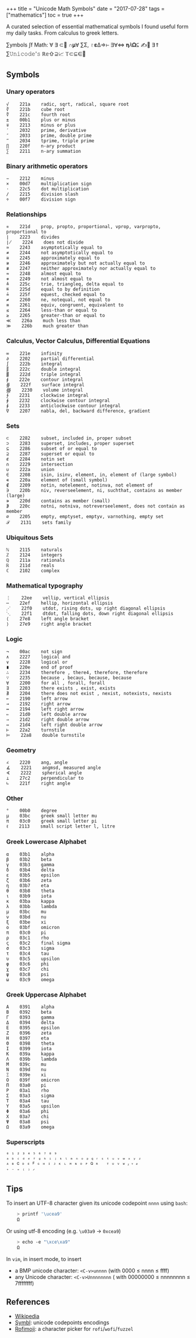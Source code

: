+++
title = "Unicode Math Symbols"
date = "2017-07-28"
tags = ["mathematics"]
toc = true
+++

A curated selection of essential mathematical symbols I found useful form my
daily tasks. From calculus to greek letters.

∑ymbols ∫f Μath: ∀ ∃ ⊂🧮 ∩𝛍∀ ∑Σ, ♇𝛆Δ⇒⊢ ∃∀⇔ 𝛈𝜆𝛀⊆ ✍️🔢 ∃⇑ ∑𝚄𝚗𝚒𝚌𝚘𝚍𝚎'𝚜 ℝ𝕖⇧⊇📈 𝕋⊂⊆∈🔢

## Symbols

### Unary operators

    √    221a    radic, sqrt, radical, square root
    ∛    221b    cube root
    ∜    221c    fourth root
    ±    00b1    plus or minus
    ∓    2213    minus or plus
    ′    2032    prime, derivative
    ″    2033    prime, double prime
    ‴    2034    tprime, triple prime
    ∏    220f    n-ary product
    ∑    2211    n-ary summation 

### Binary arithmetic operators

    −    2212    minus
    ×    00d7    multiplication sign
    ⋅    22c5    dot multiplication
    ∕    2215    division slash
    ÷    00f7    division sign 
    
### Relationships

    ∝    221d    prop, propto, proportional, vprop, varpropto, proportional to
    ∣    2223    divides
    ∤    2224    does not divide
    ≃    2243    asymptotically equal to
    ≄    2244    not asymptotically equal to
    ≅    2245    approximately equal to
    ≆    2246    approximately but not actually equal to
    ≇    2247    neither approximately nor actually equal to
    ≈    2248    almost equal to
    ≉    2249    not almost equal to
    ≜    225c    trie, triangleq, delta equal to
    ≝    225d    equal to by definition
    ≟    225f    equest, checked equal to
    ≠    2260    ne, notequal, not equal to
    ≡    2261    equiv, congruent, equivalent to
    ≤    2264    less-than or equal to
    ≥    2265    greater-than or equal to
    ≪    226a    much less than
    ≫    226b    much greater than

### Calculus, Vector Calculus, Differential Equations

    ∞    221e    infinity
    ∂    2202    partial differential
    ∫    222b    integral
    ∬    222c    double integral
    ∭    222d    triple integral
    ∮    222e    contour integral
    ∯    222f    surface integral
    ∰    2230    volume integral
    ∱    2231    clockwise integral
    ∲    2232    clockwise contour integral
    ∳    2233    anticlockwise contour integral
    ∇    2207    nabla, del, backward difference, gradient

### Sets

    ⊂    2282    subset, included in, proper subset
    ⊃    2283    superset, includes, proper superset
    ⊆    2286    subset of or equal to
    ⊇    2287    superset or equal to
    ⊄    2284    notin set
    ∩    2229    intersection
    ∪    222a    union
    ∈    2208    isin, isinv, element, in, element of (large symbol)
    ∊    220a    element of (small symbol)
    ∉    2209    notin, notelement, notinva, not element of
    ∋    220b    niv, reverseelement, ni, suchthat, contains as member (large)
    ∍    220d    contains as member (small)
    ∌    220c    notni, notniva, notreverseelement, does not contain as member
    ∅    2205    empty, emptyset, emptyv, varnothing, empty set
    ℱ    2131    sets family

### Ubiquitous Sets

    ℕ    2115    naturals
    ℤ    2124    integers
    ℚ    211a    rationals
    ℝ    211d    reals
    ℂ    2102    complex

### Mathematical typography

    ⋮    22ee    vellip, vertical ellipsis
    ⋯    22ef    hellip, horizontal ellipsis
    ⋰    22f0    utdot, rising dots, up right diagonal ellipsis
    ⋱    22f1    dtdot, falling dots, down right diagonal ellipsis
    ⟨    27e8    left angle bracket
    ⟩    27e9    right angle bracket

### Logic

    ¬    00ac    not sign
    ∧    2227    logical and
    ∨    2228    logical or
    ∎    220e    end of proof
    ∴    2234    therefore , there4, therefore, therefore
    ∵    2235    because , becaus, because, because
    ∀    2200    for all , forall, forall
    ∃    2203    there exists , exist, exists
    ∄    2204    there does not exist , nexist, notexists, nexists
    ←    2190    left arrow
    →    2192    right arrow
    ↔    2194    left right arrow
    ⇐    21d0    left double arrow
    ⇒    21d2    right double arrow
    ⇔    21d4    left right double arrow
    ⊢    22a2    turnstile
    ⊨    22a8    double turnstile

### Geometry

    ∠    2220    ang, angle
    ∡    2221    angmsd, measured angle
    ∢    2222    spherical angle
    ⟂    27c2    perpendicular to
    ∟    221f    right angle

### Other

    °    00b0    degree
    μ    03bc    greek small letter mu
    π    03c0    greek small letter pi
    ℓ    2113    small script letter l, litre

### Greek Lowercase Alphabet

    α    03b1    alpha
    β    03b2    beta
    γ    03b3    gamma
    δ    03b4    delta
    ε    03b5    epsilon
    ζ    03b6    zeta
    η    03b7    eta
    θ    03b8    theta
    ι    03b9    iota
    κ    03ba    kappa
    λ    03bb    lambda
    μ    03bc    mu
    ν    03bd    nu
    ξ    03be    xi
    ο    03bf    omicron
    π    03c0    pi
    ρ    03c1    rho
    ς    03c2    final sigma
    σ    03c3    sigma
    τ    03c4    tau
    υ    03c5    upsilon
    φ    03c6    phi
    χ    03c7    chi
    ψ    03c8    psi
    ω    03c9    omega

### Greek Uppercase Alphabet

    Α    0391    alpha
    Β    0392    beta
    Γ    0393    gamma
    Δ    0394    delta
    Ε    0395    epsilon
    Ζ    0396    zeta
    Η    0397    eta
    Θ    0398    theta
    Ι    0399    iota
    Κ    039a    kappa
    Λ    039b    lambda
    Μ    039c    mu
    Ν    039d    nu
    Ξ    039e    xi
    Ο    039f    omicron
    Π    03a0    pi
    Ρ    03a1    rho
    Σ    03a3    sigma
    Τ    03a4    tau
    Υ    03a5    upsilon
    Φ    03a6    phi
    Χ    03a7    chi
    Ψ    03a8    psi
    Ω    03a9    omega

### Superscripts

    ⁰ ¹ ² ³ ⁴ ⁵ ⁶ ⁷ ⁸ ⁹ 
    ᵃ ᵇ ᶜ ᵈ ᵉ ᶠ ᵍ ʰ ⁱ ʲ ᵏ ˡ ᵐ ⁿ ᵒ ᵖ 𐞥 ʳ ˢ ᵗ ᵘ ᵛ ʷ ˣ ʸ ᶻ
    ᴬ ᴮ ꟲ ᴰ ᴱ ꟳ ᴳ ᴴ ᴵ ᴶ ᴷ ᴸ ᴹ ᴺ ᴼ ᴾ ꟴ ᴿ   ᵀ ᵁ ⱽ ᵂ ᵡ 𐞲 ᙆ
    ⁺ ⁻ ⁼ ⁽ ⁾ ᐟ

## Tips

To insert an UTF-8 character given its unicode codepoint `nnnn` using `bash`:

```bash
    > printf '\ucea9'
    Ω
```

Or using utf-8 encoding (e.g. `\u03a9` → `0xcea9`)

```bash
    > echo -e "\xce\xa9"
    Ω
```

In `vim`, in insert mode, to insert
- a BMP unicode character: `<C-v>unnnn` (with 0000 ≤ nnnn ≤ ffff)
- any Unicode character: `<C-v>Unnnnnnnn` ( with 00000000 ≤ nnnnnnnn ≤ 7ffffffff)

## References

- [Wikipedia](https://en.wikipedia.org/wiki/Mathematical_operators_and_symbols_in_Unicode)
- [Symbl](https://symbl.cc/en/): unicode codepoints encodings
- [Rofimoji](https://github.com/fdw/rofimoji): a character picker for `rofi`/`wofi`/`fuzzel`
